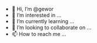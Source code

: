 - 👋 Hi, I’m @gewor
- 👀 I’m interested in ...
- 🌱 I’m currently learning ...
- 💞️ I’m looking to collaborate on ...
- 📫 How to reach me ...

<!---
gewor/gewor is a ✨ special ✨ repository because its `README.md` (this file) appears on your GitHub profile.
You can click the Preview link to take a look at your changes.
--->
